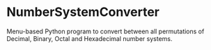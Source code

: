 # NumberSystemConverter
Menu-based Python program to convert between all permutations of Decimal, Binary, Octal and Hexadecimal number systems.
